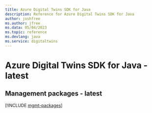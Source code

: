 ```yaml
---
title: Azure Digital Twins SDK for Java
description: Reference for Azure Digital Twins SDK for Java
author: joshfree
ms.author: jfree
ms.data: 05/04/2023
ms.topic: reference
ms.devlang: java
ms.service: digitaltwins
---
```

# Azure Digital Twins SDK for Java - latest

## Management packages - latest
[!INCLUDE [mgmt-packages](digital-twins-mgmt-index.md)]